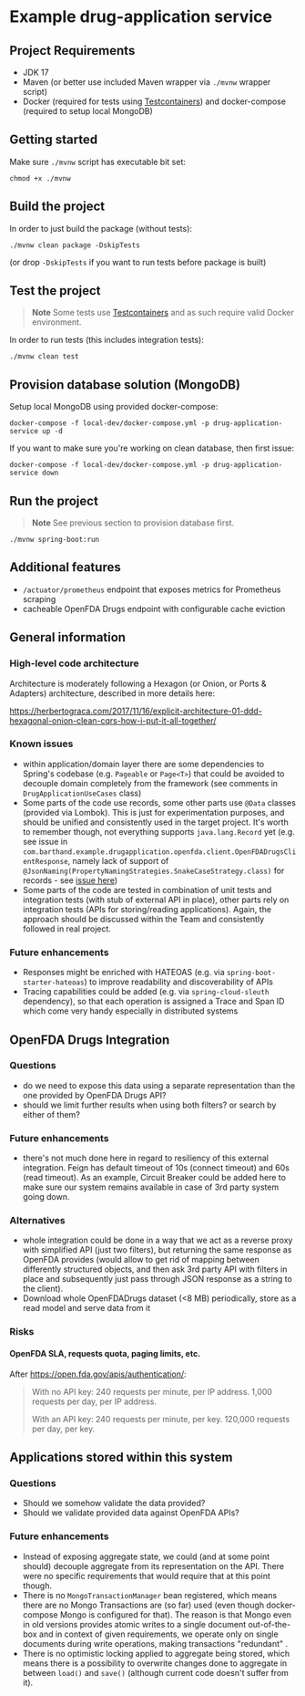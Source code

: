 # Example drug-application service

## Project Requirements

* JDK 17
* Maven (or better use included Maven wrapper via `./mvnw` wrapper script)
* Docker (required for tests using [Testcontainers](https://www.testcontainers.org/)) and docker-compose (required to setup local MongoDB)

## Getting started

Make sure `./mvnw` script has executable bit set:

```
chmod +x ./mvnw
```

## Build the project

In order to just build the package (without tests):

```
./mvnw clean package -DskipTests
```

(or drop `-DskipTests` if you want to run tests before package is built)

## Test the project

> **Note**
> Some tests use [Testcontainers](https://www.testcontainers.org/) and as such require valid Docker environment.

In order to run tests (this includes integration tests):

```
./mvnw clean test
```

## Provision database solution (MongoDB)

Setup local MongoDB using provided docker-compose:

```
docker-compose -f local-dev/docker-compose.yml -p drug-application-service up -d
```

If you want to make sure you're working on clean database, then first issue:

```
docker-compose -f local-dev/docker-compose.yml -p drug-application-service down 
```

## Run the project

> **Note**
> See previous section to provision database first.

```
./mvnw spring-boot:run
```

## Additional features

* `/actuator/prometheus` endpoint that exposes metrics for Prometheus scraping
* cacheable OpenFDA Drugs endpoint with configurable cache eviction 

## General information

### High-level code architecture

Architecture is moderately following a Hexagon (or Onion, or Ports & Adapters) architecture, described in more details here: 

https://herbertograca.com/2017/11/16/explicit-architecture-01-ddd-hexagonal-onion-clean-cqrs-how-i-put-it-all-together/
 
### Known issues

* within application/domain layer there are some dependencies to Spring's codebase (e.g. `Pageable` or `Page<T>`) that could be avoided to decouple domain completely from the framework (see comments in `DrugApplicationUseCases` class) 
* Some parts of the code use records, some other parts use `@Data` classes (provided via Lombok). This is just for experimentation purposes, and should be unified and consistently used in the target project. It's worth to remember though, not everything supports `java.lang.Record` yet (e.g. see issue in `com.barthand.example.drugapplication.openfda.client.OpenFDADrugsClientResponse`, namely lack of support of `@JsonNaming(PropertyNamingStrategies.SnakeCaseStrategy.class)` for records - see [issue here](https://github.com/FasterXML/jackson-databind/issues/2992))
* Some parts of the code are tested in combination of unit tests and integration tests (with stub of external API in place), other parts rely on integration tests (APIs for storing/reading applications). Again, the approach should be discussed within the Team and consistently followed in real project.

### Future enhancements

* Responses might be enriched with HATEOAS (e.g. via `spring-boot-starter-hateoas`) to improve readability and discoverability of APIs
* Tracing capabilities could be added (e.g. via `spring-cloud-sleuth` dependency), so that each operation is assigned a Trace and Span ID which come very handy especially in distributed systems

## OpenFDA Drugs Integration

### Questions

* do we need to expose this data using a separate representation than the one provided by OpenFDA Drugs API?
* should we limit further results when using both filters? or search by either of them?

### Future enhancements

* there's not much done here in regard to resiliency of this external integration. Feign has default timeout of 10s (connect timeout) and 60s (read timeout). As an example, Circuit Breaker could be added here to make sure our system remains available in case of 3rd party system going down.

### Alternatives

* whole integration could be done in a way that we act as a reverse proxy with simplified API (just two filters), but returning the same response as OpenFDA provides (would allow to get rid of mapping between differently structured objects, and then ask 3rd party API with filters in place and subsequently just pass through JSON response as a string to the client).
* Download whole OpenFDADrugs dataset (<8 MB) periodically, store as a read model and serve data from it

### Risks

#### OpenFDA SLA, requests quota, paging limits, etc.

After https://open.fda.gov/apis/authentication/:
> With no API key: 240 requests per minute, per IP address. 1,000 requests per day, per IP address.
> 
> With an API key: 240 requests per minute, per key. 120,000 requests per day, per key.

## Applications stored within this system

### Questions 

* Should we somehow validate the data provided?
* Should we validate provided data against OpenFDA APIs?

### Future enhancements

* Instead of exposing aggregate state, we could (and at some point should) decouple aggregate from its representation on the API. There were no specific requirements that would require that at this point though.
* There is no `MongoTransactionManager` bean registered, which means there are no Mongo Transactions are (so far) used (even though docker-compose Mongo is configured for that). The reason is that Mongo even in old versions provides atomic writes to a single document out-of-the-box and in context of given requirements, we operate only on single documents during write operations, making transactions "redundant" .
* There is no optimistic locking applied to aggregate being stored, which means there is a possibility to overwrite changes done to aggregate in between `load()` and `save()` (although current code doesn't suffer from it).
